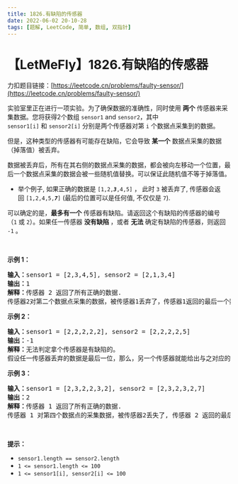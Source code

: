 ```yaml
---
title: 1826.有缺陷的传感器
date: 2022-06-02 20-10-28
tags: [题解, LeetCode, 简单, 数组, 双指针]
---
```


# 【LetMeFly】1826.有缺陷的传感器

力扣题目链接：[https://leetcode.cn/problems/faulty-sensor/](https://leetcode.cn/problems/faulty-sensor/)

<p>实验室里正在进行一项实验。为了确保数据的准确性，同时使用 <strong>两个</strong> 传感器来采集数据。您将获得2个数组 <code>sensor1</code> and <code>sensor2</code>，其中 <code>sensor1[i]</code> 和 <code>sensor2[i]</code> 分别是两个传感器对<span style="">第 <code>i</code> 个</span>数据点采集到的数据。</p>

<p>但是，这种类型的传感器有可能存在缺陷，它会导致 <strong>某一个</strong> 数据点采集的数据（掉落值）被丢弃。</p>

<p>数据被丢弃后，所有在其右侧的数据点采集的数据，都会被向左移动一个位置，最后一个数据点采集的数据会被一些随机值替换。可以保证此随机值不等于掉落值。</p>

<ul>
	<li>举个例子, 如果正确的数据是 <code>[1,2,<em><strong>3</strong></em>,4,5]</code> ， 此时 <code>3</code> 被丢弃了, 传感器会返回 <code>[1,2,4,5,<em><strong>7</strong></em>]</code> (最后的位置可以是任何值, 不仅仅是 <code>7</code>).</li>
</ul>

<p>可以确定的是，<strong>最多有一个</strong> 传感器有缺陷。请返回这个有缺陷的传感器的编号 （<code>1</code> 或 <code>2</code>）。如果任一传感器 <strong>没有缺陷</strong> ，或者 <strong>无法</strong> 确定有缺陷的传感器，则返回 <code>-1</code> 。</p>

<p> </p>

<p><strong>示例 1：</strong></p>

<pre>
<strong>输入：</strong>sensor1 = [2,3,4,5], sensor2 = [2,1,3,4]
<strong>输出：</strong>1
<strong>解释：</strong>传感器 2 返回了所有正确的数据.
传感器2对第二个数据点采集的数据，被传感器1丢弃了，传感器1返回的最后一个数据被替换为 5 。</pre>

<p><strong>示例 2：</strong></p>

<pre>
<strong>输入：</strong>sensor1 = [2,2,2,2,2], sensor2 = [2,2,2,2,5]
<strong>输出：</strong>-1
<strong>解释：</strong>无法判定拿个传感器是有缺陷的。
假设任一传感器丢弃的数据是最后一位，那么，另一个传感器就能给出与之对应的输出。
</pre>

<p><strong>示例 3：</strong></p>

<pre>
<strong>输入：</strong>sensor1 = [2,3,2,2,3,2], sensor2 = [2,3,2,3,2,7]
<strong>输出：</strong>2
<strong>解释：</strong>传感器 1 返回了所有正确的数据.
传感器 1 对第四个数据点的采集数据，被传感器2丢失了, 传感器 2 返回的最后一个数据被替换为 7 。
</pre>

<p> </p>

<p><strong>提示：</strong></p>

<ul>
	<li><code>sensor1.length == sensor2.length</code></li>
	<li><code>1 <= sensor1.length <= 100</code></li>
	<li><code>1 <= sensor1[i], sensor2[i] <= 100</code></li>
</ul>


    